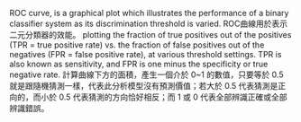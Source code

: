 ROC curve, is a graphical plot which illustrates the performance of a binary classifier system as its discrimination threshold is varied. ROC曲線用於表示二元分類器的效能。
plotting the fraction of true positives out of the positives (TPR = true positive rate) vs. the fraction of false positives out of the negatives (FPR = false positive rate), at various threshold settings. 
TPR is also known as sensitivity, and FPR is one minus the specificity or true negative rate.
計算曲線下方的面積，產生一個介於 0~1 的數值，只要等於 0.5 就是跟隨機猜測一樣，代表此分析模型沒有預測價值；若大於 0.5 代表猜測是正向的，而小於 0.5 代表猜測的方向恰好相反；而 1 或 0 代表全部辨識正確或全部辨識錯誤。
